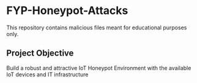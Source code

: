 # FYP-Honeypot-Attacks
This repository contains malicious files meant for educational purposes only.

## Project Objective
Build a robust and attractive IoT Honeypot Environment with the available IoT devices and IT infrastructure
